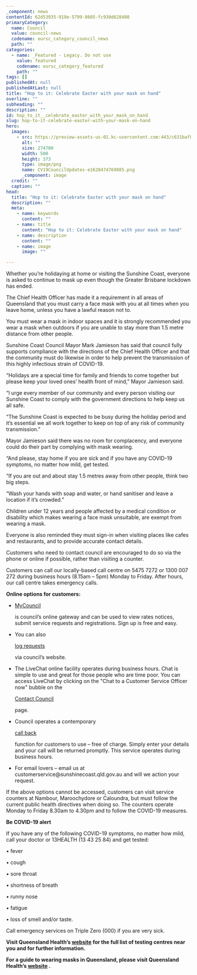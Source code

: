 ```yaml
---
_component: news
contentId: 62d53935-919e-5799-8605-fc930d628408
primaryCategory:
  name: Council
  value: council-news
  codename: oursc_category_council_news
  path: ""
categories:
  - name: _Featured - Legacy. Do not use
    value: featured
    codename: oursc_category_featured
    path: ""
tags: []
publishedAt: null
publishedAtLast: null
title: "Hop to it: Celebrate Easter with your mask on hand"
overline: ""
subheading: ""
description: ""
id: hop_to_it__celebrate_easter_with_your_mask_on_hand
slug: hop-to-it-celebrate-easter-with-your-mask-on-hand
hero:
  images:
    - src: https://preview-assets-us-01.kc-usercontent.com:443/c631baf8-1b46-001f-580c-d0001b68b4a8/7222ff6c-f99c-4224-9e01-abc3b0e75216/CV19CouncilUpdates-e1628474769885.png
      alt: ""
      size: 274700
      width: 500
      height: 373
      type: image/png
      name: CV19CouncilUpdates-e1628474769885.png
      _component: image
  credit: ""
  caption: ""
head:
  title: "Hop to it: Celebrate Easter with your mask on hand"
  description: ""
  meta:
    - name: keywords
      content: ""
    - name: title
      content: "Hop to it: Celebrate Easter with your mask on hand"
    - name: description
      content: ""
    - name: image
      image: ""

---
```

Whether you’re holidaying at home or visiting the Sunshine Coast, everyone is asked to continue to mask up even though the Greater Brisbane lockdown has ended. 

The Chief Health Officer has made it a requirement in all areas of Queensland that you must carry a face mask with you at all times when you leave home, unless you have a lawful reason not to.

You must wear a mask in indoor spaces and it is strongly recommended you wear a mask when outdoors if you are unable to stay more than 1.5 metre distance from other people.

Sunshine Coast Council Mayor Mark Jamieson has said that council fully supports compliance with the directions of the Chief Health Officer and that the community must do likewise in order to help prevent the transmission of this highly infectious strain of COVID-19.

“Holidays are a special time for family and friends to come together but please keep your loved ones’ health front of mind,” Mayor Jamieson said.

“I urge every member of our community and every person visiting our Sunshine Coast to comply with the government directions to help keep us all safe. 

“The Sunshine Coast is expected to be busy during the holiday period and it’s essential we all work together to keep on top of any risk of community transmission.”

Mayor Jamieson said there was no room for complacency, and everyone could do their part by complying with mask wearing.

“And please, stay home if you are sick and if you have any COVID-19 symptoms, no matter how mild, get tested.

“If you are out and about stay 1.5 metres away from other people, think two big steps.

“Wash your hands with soap and water, or hand sanitiser and leave a location if it’s crowded.”

Children under 12 years and people affected by a medical condition or disability which makes wearing a face mask unsuitable, are exempt from wearing a mask.

Everyone is also reminded they must sign-in when visiting places like cafes and restaurants, and to provide accurate contact details.

Customers who need to contact council are encouraged to do so via the phone or online if possible, rather than visiting a counter.

Customers can call our locally-based call centre on 5475 7272 or 1300 007 272 during business hours (8.15am – 5pm) Monday to Friday. After hours, our call centre takes emergency calls.

**Online options for customers:**

*   [MyCouncil](https://mycouncil.sunshinecoast.qld.gov.au/)


    is council’s online gateway and can be used to view rates notices, submit service requests and registrations. Sign up is free and easy.

*   You can also

    [log requests](https://www.sunshinecoast.qld.gov.au/Council/Contact-Council/Request-for-Service-Online-Form)


    via council’s website.

*   The LiveChat online facility operates during business hours. Chat is simple to use and great for those people who are time poor. You can access LiveChat by clicking on the "Chat to a Customer Service Officer now" bubble on the

    [Contact Council](https://www.sunshinecoast.qld.gov.au/Council/Contact-Council/Request-for-Service-Online-Form)


    page.

*   Council operates a contemporary

    [call back](https://www.sunshinecoast.qld.gov.au/Council/Contact-Council/Request-Callback)


    function for customers to use – free of charge. Simply enter your details and your call will be returned promptly. This service operates during business hours.

*   For email lovers – email us at customerservice\@sunshinecoast.qld.gov.au and will we action your request.

If the above options cannot be accessed, customers can visit service counters at Nambour, Maroochydore or Caloundra, but must follow the current public health directives when doing so. The counters operate Monday to Friday 8.30am to 4.30pm and to follow the COVID-19 measures.

**Be COVID-19 alert**

If you have any of the following COVID-19 symptoms, no matter how mild, call your doctor or 13HEALTH (13 43 25 84) and get tested:

• fever

• cough

• sore throat

• shortness of breath

• runny nose

• fatigue

• loss of smell and/or taste.

Call emergency services on Triple Zero (000) if you are very sick.

**Visit Queensland Health’s [website](https://www.qld.gov.au/health/conditions/health-alerts/coronavirus-covid-19/stay-informed/testing-and-fever-clinics)
&#x20;for the full list of testing centres near you and for further information.**

**For a guide to wearing masks in Queensland, please visit Queensland Health’s [website](https://www.qld.gov.au/health/conditions/health-alerts/coronavirus-covid-19/current-status/urgent-covid-19-update?fbclid=IwAR2Ha1mOavV2igtEnD2gxcRs2LcV-x0wv-XIdjBA7lO5St4nLI3TjFtBzTQ#masks-qld)
.**
